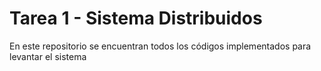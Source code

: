 # Tarea 1 - Sistema Distribuidos
En este repositorio se encuentran todos los códigos implementados para  levantar el sistema
